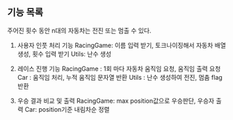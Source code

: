 ## 기능 목록
주어진 횟수 동안 n대의 자동차는 전진 또는 멈출 수 있다.

1. 사용자 인풋 처리 기능
 RacingGame: 이름 입력 받기, 토크나이징해서 자동차 배열 생성, 횟수 입력 받기
 Utils: 난수 생성

2. 레이스 진행 기능
 RacingGame : 1회 마다 자동차 움직임 요청, 움직임 출력 요청
 Car : 움직임 처리, 누적 움직임 문자열 반환
 Utils : 난수 생성하여 전진, 멈춤 flag 반환

3. 우승 결과 비교 및 출력
 RacingGame: max position값으로 우승판단, 우승자 출력
 Car: position기준 내림차순 정렬

